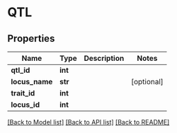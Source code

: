 # QTL

## Properties
Name | Type | Description | Notes
------------ | ------------- | ------------- | -------------
**qtl_id** | **int** |  | 
**locus_name** | **str** |  | [optional] 
**trait_id** | **int** |  | 
**locus_id** | **int** |  | 

[[Back to Model list]](../README.md#documentation-for-models) [[Back to API list]](../README.md#documentation-for-api-endpoints) [[Back to README]](../README.md)



